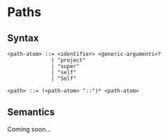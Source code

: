 # Paths

## Syntax

```
<path-atom> ::= <identifier> <generic-arguments>?
              | "project"
              | "super"
              | "self"
              | "Self"

<path> ::= (<path-atom> "::")* <path-atom>
```

## Semantics

Coming soon...
